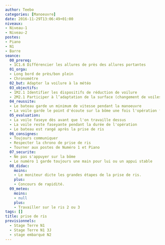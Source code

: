 ```yaml
---
author: Teebo
categories: [Manoeuvre]
date: 2016-11-29T13:06:49+01:00
niveaux:
- Niveau-1
- Niveau-2
postes:
- Piano
- N1
- Barre
seance:
  00_prereq:
  - 1C1.6 Différencier les allures de près des allures portantes
  01_orga:
  - Long bord de près/bon plein
  - Chronomètre
  02_but: Adapter la voilure à la météo
  03_objectifs:
  - 1M2.1 Identifier les dispositifs de réduction de voilure
  - 2M2.1 Participer à l’adaptation de la surface (changement de voiles, prise de ris)
  04_reussite:
  - Le bateau garde un minimum de vitesse pendant la manoeuvre
  - La voile garde le point d'écoute sur la bôme une fois l'opération finie
  05_evaluation:
  - La voile faseye dès avant que l'on travaille dessus
  - La voile reste faseyante pendant la durée de l'opération
  - Le bateau est rangé après la prise de ris
  06_consignes:
  - Toujours communiquer
  - Respecter la chrono de prise de ris
  - Tourner aux postes de Numéro 1 et Piano
  07_securite:
  - Ne pas s'appuyer sur la bôme
  - Le numéro 1 garde toujours une main pour lui ou un appui stable
  08_didac:
    moins:
    - Le moniteur dicte les grandes étapes de la prise de ris.
    plus:
    - Concours de rapidité.
  09_meteo:
    moins:
    - null
    plus:
    - Travailler sur le ris 2 ou 3
tags: []
title: prise de ris
previsionnels:
  - Stage Terre N1
  - Stage Terre N1 3J
  - stage embarqué N2
---
```

